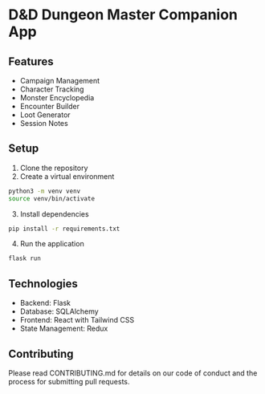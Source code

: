 # D&D Dungeon Master Companion App

## Features
- Campaign Management
- Character Tracking
- Monster Encyclopedia
- Encounter Builder
- Loot Generator
- Session Notes

## Setup
1. Clone the repository
2. Create a virtual environment
```bash
python3 -m venv venv
source venv/bin/activate
```

3. Install dependencies
```bash
pip install -r requirements.txt
```

4. Run the application
```bash
flask run
```

## Technologies
- Backend: Flask
- Database: SQLAlchemy
- Frontend: React with Tailwind CSS
- State Management: Redux

## Contributing
Please read CONTRIBUTING.md for details on our code of conduct and the process for submitting pull requests.
